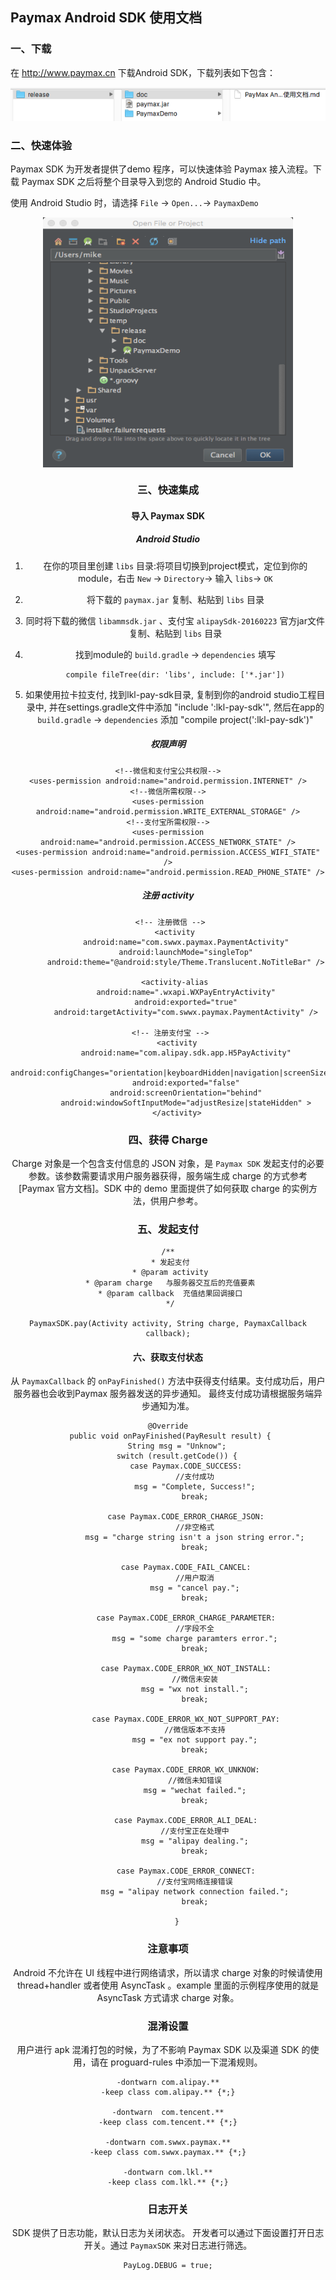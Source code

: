 ## Paymax Android SDK 使用文档

### 一、下载

在 http://www.paymax.cn 下载Android SDK，下载列表如下包含：

![下载列表](https://raw.githubusercontent.com/coderbook/MarkDownRes/master/PayRightPic/payright_sdk_android_dir.png)



### 二、快速体验

Paymax SDK 为开发者提供了demo 程序，可以快速体验 Paymax 接入流程。下载 Paymax SDK 之后将整个目录导入到您的 Android Studio 中。

使用 Android Studio 时，请选择 `File` → `Open...`→ `PaymaxDemo` 

<div align="center">
<img src="https://raw.githubusercontent.com/coderbook/MarkDownRes/master/PayRightPic/payright_sdk_android_files.png" width = "400" height = "400" alt="图片名称" align=center />
<div>



### 三、快速集成

#### 导入 Paymax SDK

##### Android Studio

1. 在你的项目里创建 `libs` 目录:将项目切换到project模式，定位到你的module，右击 `New` → `Directory`→ 输入 `libs`→ `OK` 
2. 将下载的  `paymax.jar` 复制、粘贴到 `libs` 目录
3. 同时将下载的微信 `libammsdk.jar` 、支付宝 `alipaySdk-20160223` 官方jar文件复制、粘贴到 `libs` 目录
4. 找到module的 `build.gradle` → `dependencies` 填写
  
   
         compile fileTree(dir: 'libs', include: ['*.jar'])  

5. 如果使用拉卡拉支付, 找到lkl-pay-sdk目录, 复制到你的android studio工程目录中, 并在settings.gradle文件中添加 "include ':lkl-pay-sdk'", 然后在app的`build.gradle` → `dependencies` 添加 "compile project(':lkl-pay-sdk')"


##### 权限声明


    <!--微信和支付宝公共权限-->
    <uses-permission android:name="android.permission.INTERNET" />
    <!--微信所需权限-->
    <uses-permission android:name="android.permission.WRITE_EXTERNAL_STORAGE" />
    <!--支付宝所需权限-->
    <uses-permission android:name="android.permission.ACCESS_NETWORK_STATE" />
    <uses-permission android:name="android.permission.ACCESS_WIFI_STATE" />
    <uses-permission android:name="android.permission.READ_PHONE_STATE" />




##### 注册 activity



     <!-- 注册微信 -->
       <activity
            android:name="com.swwx.paymax.PaymentActivity"
            android:launchMode="singleTop"
            android:theme="@android:style/Theme.Translucent.NoTitleBar" />

       <activity-alias
            android:name=".wxapi.WXPayEntryActivity"
            android:exported="true"
            android:targetActivity="com.swwx.paymax.PaymentActivity" />

     <!-- 注册支付宝 -->
        <activity
            android:name="com.alipay.sdk.app.H5PayActivity"
            android:configChanges="orientation|keyboardHidden|navigation|screenSize"
            android:exported="false"
            android:screenOrientation="behind"
            android:windowSoftInputMode="adjustResize|stateHidden" >
        </activity>



### 四、获得 Charge
Charge 对象是一个包含支付信息的 JSON 对象，是 `Paymax SDK` 发起支付的必要参数。该参数需要请求用户服务器获得，服务端生成 charge 的方式参考 [Paymax 官方文档]。SDK 中的 demo 里面提供了如何获取 charge 的实例方法，供用户参考。

### 五、发起支付
 

    /**
     * 发起支付
     * @param activity
     * @param charge   与服务器交互后的充值要素
     * @param callback  充值结果回调接口
     */

    PaymaxSDK.pay(Activity activity, String charge, PaymaxCallback callback);

    
#### 六、获取支付状态
从 `PaymaxCallback` 的 `onPayFinished()` 方法中获得支付结果。支付成功后，用户服务器也会收到Paymax 服务器发送的异步通知。 最终支付成功请根据服务端异步通知为准。



    @Override
     public void onPayFinished(PayResult result) {
        String msg = "Unknow";
        switch (result.getCode()) {
            case Paymax.CODE_SUCCESS:
                //支付成功
                msg = "Complete, Success!";
                break;

            case Paymax.CODE_ERROR_CHARGE_JSON:
                //非空格式
                msg = "charge string isn't a json string error.";
                break;

            case Paymax.CODE_FAIL_CANCEL:
                //用户取消
                msg = "cancel pay.";
                break;

            case Paymax.CODE_ERROR_CHARGE_PARAMETER:
                //字段不全
                msg = "some charge paramters error.";
                break;

            case Paymax.CODE_ERROR_WX_NOT_INSTALL:
                //微信未安装
                msg = "wx not install.";
                break;

            case Paymax.CODE_ERROR_WX_NOT_SUPPORT_PAY:
                //微信版本不支持
                msg = "ex not support pay.";
                break;

            case Paymax.CODE_ERROR_WX_UNKNOW:
                //微信未知错误
                msg = "wechat failed.";
                break;

            case Paymax.CODE_ERROR_ALI_DEAL:
                //支付宝正在处理中
                msg = "alipay dealing.";
                break;

            case Paymax.CODE_ERROR_CONNECT:
                //支付宝网络连接错误
                msg = "alipay network connection failed.";
                break;

        }
        


### 注意事项
Android 不允许在 UI 线程中进行网络请求，所以请求 charge 对象的时候请使用 thread+handler 或者使用 AsyncTask 。example 里面的示例程序使用的就是 AsyncTask 方式请求 charge 对象。
    
    
### 混淆设置
用户进行 apk 混淆打包的时候，为了不影响 Paymax SDK 以及渠道 SDK 的使用，请在 proguard-rules 中添加一下混淆规则。



    -dontwarn com.alipay.**
    -keep class com.alipay.** {*;}

    -dontwarn  com.tencent.**
    -keep class com.tencent.** {*;}

    -dontwarn com.swwx.paymax.**
    -keep class com.swwx.paymax.** {*;}

    -dontwarn com.lkl.**
    -keep class com.lkl.** {*;}


### 日志开关

SDK 提供了日志功能，默认日志为关闭状态。
开发者可以通过下面设置打开日志开关。通过 `PaymaxSDK` 来对日志进行筛选。

    PayLog.DEBUG = true;

